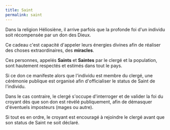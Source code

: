 ```yaml
---
title: Saint
permalink: saint
---
```

Dans la religion Héliosiène, il arrive parfois que la profonde foi d'un individu soit récompensée par un don des Dieux. 

Ce cadeau c'est capacité d'appeler leurs énergies divines afin de réaliser des choses extraordinaires, des **miracles**.

Ces personnes, appelés **Saints** et **Saintes** par le clergé et la population, sont hautement respectés et estimés dans tout le pays.

Si ce don ce manifeste alors que l'individu est membre du clergé, une cérémonie publique est organisé afin d'officialiser le status de Saint de l'individu.

Dans le cas contraire, le clergé s'occupe d'interroger et de valider la foi du croyant dès que son don est révélé publiquement, afin de démasquer d'éventuels imposteurs (mages ou autre).

Si tout es en ordre, le croyant est encouragé à rejoindre le clergé avant que son status de Saint ne soit déclaré.





